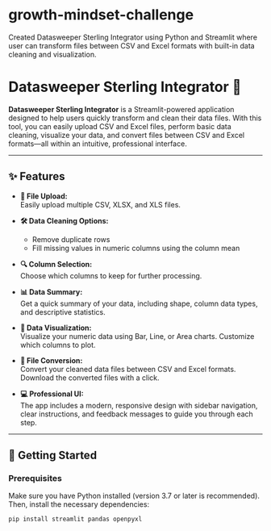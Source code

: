 # growth-mindset-challenge
Created Datasweeper Sterling Integrator using Python and Streamlit where user can transform files between CSV and Excel formats with built-in data cleaning and visualization.

# **Datasweeper Sterling Integrator** 🚀

**Datasweeper Sterling Integrator** is a Streamlit-powered application designed to help users quickly transform and clean their data files. With this tool, you can easily upload CSV and Excel files, perform basic data cleaning, visualize your data, and convert files between CSV and Excel formats—all within an intuitive, professional interface.

---

## **✨ Features**

- **📁 File Upload:**  
  Easily upload multiple CSV, XLSX, and XLS files.
  
- **🛠 Data Cleaning Options:**  
  - Remove duplicate rows  
  - Fill missing values in numeric columns using the column mean
  
- **🔍 Column Selection:**  
  Choose which columns to keep for further processing.

- **📊 Data Summary:**  
  Get a quick summary of your data, including shape, column data types, and descriptive statistics.

- **🎨 Data Visualization:**  
  Visualize your numeric data using Bar, Line, or Area charts. Customize which columns to plot.

- **🔄 File Conversion:**  
  Convert your cleaned data files between CSV and Excel formats. Download the converted files with a click.

- **💻 Professional UI:**  
  The app includes a modern, responsive design with sidebar navigation, clear instructions, and feedback messages to guide you through each step.

---

## **🚀 Getting Started**

### **Prerequisites**

Make sure you have Python installed (version 3.7 or later is recommended). Then, install the necessary dependencies:

```bash
pip install streamlit pandas openpyxl

